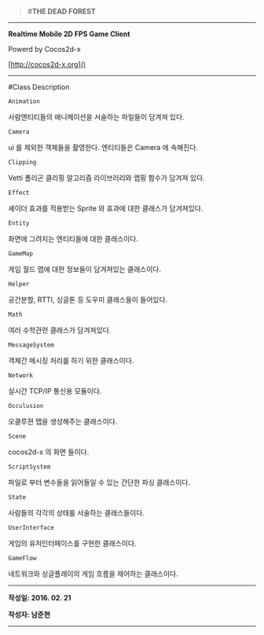 >#**THE DEAD FOREST**

- - -

**Realtime Mobile 2D FPS Game Client**


Powerd by Cocos2d-x

[http://cocos2d-x.org]()

- - -

#Class  Description


`Animation`

  사람엔티티들의 애니메이션을 서술하는 파일들이 담겨져 있다. 
  
 `Camera`  
 
 ui 를 제외한 객체들을 촬영한다. 엔티티들은 Camera 에 속해진다. 
 
 `Clipping`  
 
 Vetti 폴리곤 클리핑 알고리즘 라이브러리와 랩핑 함수가 담겨져 있다.
 
 `Effect`  
 
 셰이더 효과를 적용받는 Sprite 와 효과에 대한 클래스가 담겨져있다.
 
 `Entity`  
 
 화면에 그려지는 엔티티들에 대한 클래스이다. 
 
`GameMap`

 게임 월드 맵에 대한 정보들이 담겨져있는 클래스이다.
 
`Helper`

 공간분할, RTTI, 싱글톤 등 도우미 클래스들이 들어있다.
 
`Math`

 여러 수학관련 클래스가 담겨져있다.
 
`MessageSystem`

 객체간 메시징 처리를 하기 위한 클래스이다.
 
`Network`

 실시간 TCP/IP 통신용 모듈이다.

`Occulusion`

 오클루젼 맵을 생성해주는 클래스이다. 
 
`Scene`

 cocos2d-x 의 화면 들이다.
 
`ScriptSystem`

 파일로 부터 변수들을 읽어들일 수 있는 간단한 파싱 클래스이다.
 
`State`

 사람들의 각각의 상태를 서술하는 클래스들이다.
 
`UserInterface`

 게임의 유저인터페이스를 구현한 클래스이다.

`GameFlow`

 네트워크와 싱글플레이의 게임 흐름을 제어하는 클래스이다.
 
- - -

**작성일: 2016. 02. 21**

**작성자: 남준현**

- - -
 
